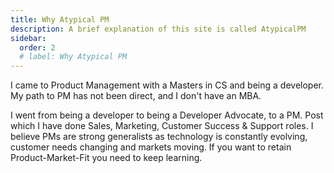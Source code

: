 ```yaml
---
title: Why Atypical PM
description: A brief explanation of this site is called AtypicalPM
sidebar:
  order: 2
  # label: Why Atypical PM
---
```


I came to Product Management with a Masters in CS and being a developer. My path to PM has not been direct, and I don't have an MBA.

I went from being a developer to being a Developer Advocate, to a PM. Post which I have done Sales, Marketing, Customer Success & Support roles. I believe PMs are strong generalists as technology is constantly evolving, customer needs changing and markets moving. If you want to retain Product-Market-Fit you need to keep learning.
